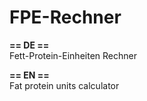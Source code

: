 # FPE-Rechner
<b>== DE ==</b> <br />
Fett-Protein-Einheiten Rechner

<b>== EN ==</b><br />
Fat protein units calculator
